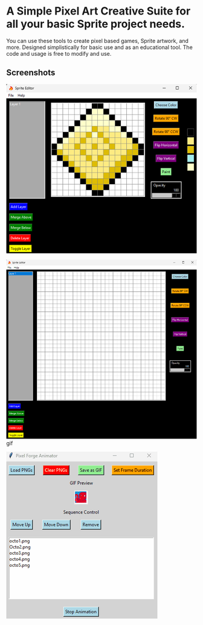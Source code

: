 
# A Simple Pixel Art Creative Suite for all your basic Sprite project needs. 

You can use these tools to create pixel based games, Sprite artwork, and more. Designed simplistically 
for basic use and as an educational tool. The code and usage is free to modify and use. 





## Screenshots

![App Screenshot](https://github.com/bluehatchet/PixelForgeCreativeSuite/blob/main/PixelForgeCreator16pxUI.png)

![App Screenshot](https://github.com/bluehatchet/PixelForgeCreativeSuite/blob/main/PixelForgeCreator32pxUI.png)gif

![App Screenshot](https://github.com/bluehatchet/PixelForgeCreativeSuite/blob/main/PixelForgeAnimator.gif)

